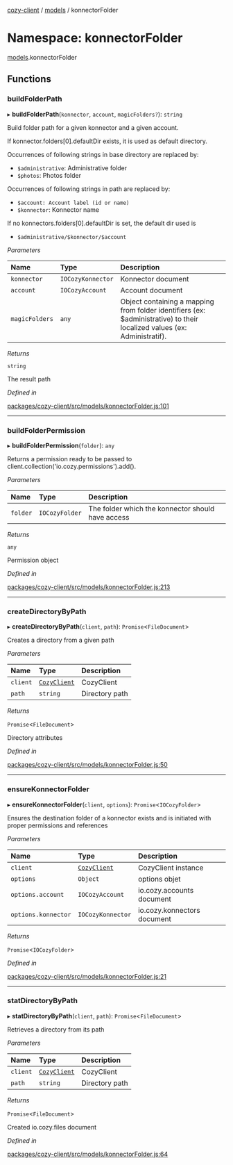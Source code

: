 [cozy-client](../README.md) / [models](models.md) / konnectorFolder

# Namespace: konnectorFolder

[models](models.md).konnectorFolder

## Functions

### buildFolderPath

▸ **buildFolderPath**(`konnector`, `account`, `magicFolders?`): `string`

Build folder path for a given konnector and a given account.

If konnector.folders\[0].defaultDir exists, it is used as default directory.

Occurrences of following strings in base directory are replaced by:

*   `$administrative`: Administrative folder
*   `$photos`: Photos folder

Occurrences of following strings in path are replaced by:

*   `$account: Account label (id or name)`
*   `$konnector`: Konnector name

If no konnectors.folders\[0].defaultDir is set, the default dir used is

*   `$administrative/$konnector/$account`

*Parameters*

| Name | Type | Description |
| :------ | :------ | :------ |
| `konnector` | `IOCozyKonnector` | Konnector document |
| `account` | `IOCozyAccount` | Account document |
| `magicFolders` | `any` | Object containing a mapping from folder identifiers (ex: $administrative) to their localized values (ex: Administratif). |

*Returns*

`string`

The result path

*Defined in*

[packages/cozy-client/src/models/konnectorFolder.js:101](https://github.com/cozy/cozy-client/blob/master/packages/cozy-client/src/models/konnectorFolder.js#L101)

***

### buildFolderPermission

▸ **buildFolderPermission**(`folder`): `any`

Returns a permission ready to be passed to
client.collection('io.cozy.permissions').add().

*Parameters*

| Name | Type | Description |
| :------ | :------ | :------ |
| `folder` | `IOCozyFolder` | The folder which the konnector should have access |

*Returns*

`any`

Permission object

*Defined in*

[packages/cozy-client/src/models/konnectorFolder.js:213](https://github.com/cozy/cozy-client/blob/master/packages/cozy-client/src/models/konnectorFolder.js#L213)

***

### createDirectoryByPath

▸ **createDirectoryByPath**(`client`, `path`): `Promise`<`FileDocument`>

Creates a directory from a given path

*Parameters*

| Name | Type | Description |
| :------ | :------ | :------ |
| `client` | [`CozyClient`](../classes/CozyClient.md) | CozyClient |
| `path` | `string` | Directory path |

*Returns*

`Promise`<`FileDocument`>

Directory attributes

*Defined in*

[packages/cozy-client/src/models/konnectorFolder.js:50](https://github.com/cozy/cozy-client/blob/master/packages/cozy-client/src/models/konnectorFolder.js#L50)

***

### ensureKonnectorFolder

▸ **ensureKonnectorFolder**(`client`, `options`): `Promise`<`IOCozyFolder`>

Ensures the destination folder of a konnector exists and is initiated with proper permissions and references

*Parameters*

| Name | Type | Description |
| :------ | :------ | :------ |
| `client` | [`CozyClient`](../classes/CozyClient.md) | CozyClient instance |
| `options` | `Object` | options objet |
| `options.account` | `IOCozyAccount` | io.cozy.accounts document |
| `options.konnector` | `IOCozyKonnector` | io.cozy.konnectors document |

*Returns*

`Promise`<`IOCozyFolder`>

*Defined in*

[packages/cozy-client/src/models/konnectorFolder.js:21](https://github.com/cozy/cozy-client/blob/master/packages/cozy-client/src/models/konnectorFolder.js#L21)

***

### statDirectoryByPath

▸ **statDirectoryByPath**(`client`, `path`): `Promise`<`FileDocument`>

Retrieves a directory from its path

*Parameters*

| Name | Type | Description |
| :------ | :------ | :------ |
| `client` | [`CozyClient`](../classes/CozyClient.md) | CozyClient |
| `path` | `string` | Directory path |

*Returns*

`Promise`<`FileDocument`>

Created io.cozy.files document

*Defined in*

[packages/cozy-client/src/models/konnectorFolder.js:64](https://github.com/cozy/cozy-client/blob/master/packages/cozy-client/src/models/konnectorFolder.js#L64)
